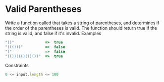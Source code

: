 # Valid Parentheses

Write a function called that takes a string of parentheses, and determines if the order of the parentheses is valid. The function should return true if the string is valid, and false if it's invalid.
Examples

```js
"()"              =>  true
")(()))"          =>  false
"("               =>  false
"(())((()())())"  =>  true
```

Constraints

```js
0 <= input.length <= 100
```
